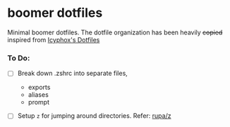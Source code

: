 # boomer dotfiles

Minimal boomer dotfiles. The dotfile organization has been heavily ~~copied~~ inspired from [Icyphox's Dotfiles](https://github.com/icyphox/dotfiles/tree/master/bash/.bashrc.d)

### To Do:

- [ ] Break down .zshrc into separate files,
	- exports
	- aliases
	- prompt

- [ ] Setup `z` for jumping around directories. Refer: [rupa/z](https://github.com/rupa/z)
